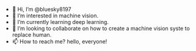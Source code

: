 - 👋 Hi, I’m @bluesky8197
- 👀 I’m interested in machine vision.
- 🌱 I’m currently learning deep learning.
- 💞️ I’m looking to collaborate on how to create a machine vision syste to replace human.
- 📫 How to reach me?  hello, everyone!

<!---
bluesky8197/bluesky8197 is a ✨ special ✨ repository because its `README.md` (this file) appears on your GitHub profile.
You can click the Preview link to take a look at your changes.
--->
